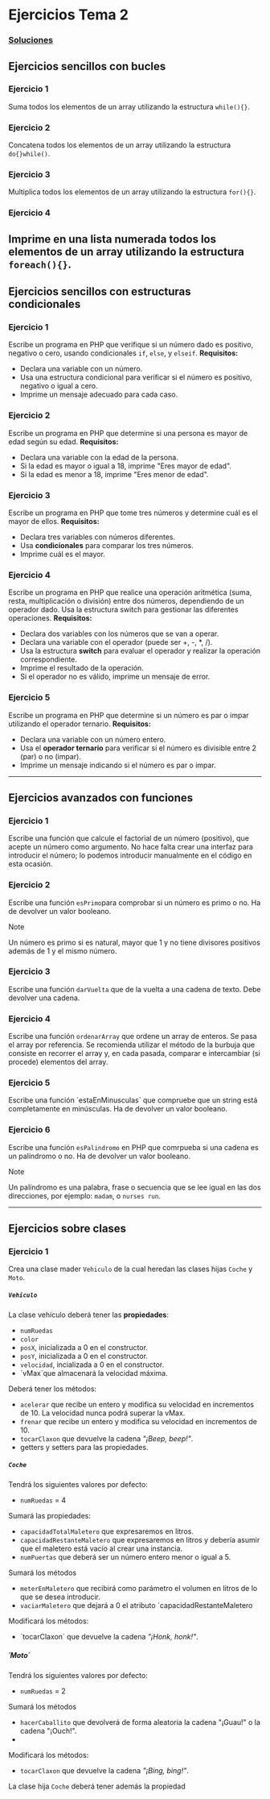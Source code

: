 # Ejercicios Tema 2

### [Soluciones](https://github.com/guillermoroman/dwes-t2-ejercicios-con-soluciones)

## Ejercicios sencillos con bucles

### Ejercicio 1
Suma todos los elementos de un array utilizando la estructura `while(){}`.

### Ejercicio 2
Concatena todos los elementos de un array utilizando la estructura `do{}while()`.

### Ejercicio 3
Multiplica todos los elementos de un array utilizando la estructura `for(){}`.

### Ejercicio 4
Imprime en una lista numerada todos los elementos de un array utilizando la estructura `foreach(){}`.
---

## Ejercicios sencillos con estructuras condicionales

### Ejercicio 1
Escribe un programa en PHP que verifique si un número dado es positivo, negativo o cero, usando condicionales `if`, `else`, y `elseif`.
**Requisitos:**
- Declara una variable con un número.
- Usa una estructura condicional para verificar si el número es positivo, negativo o igual a cero.
- Imprime un mensaje adecuado para cada caso.

### Ejercicio 2
Escribe un programa en PHP que determine si una persona es mayor de edad según su edad.
**Requisitos:**
- Declara una variable con la edad de la persona.
- Si la edad es mayor o igual a 18, imprime "Eres mayor de edad".
- Si la edad es menor a 18, imprime "Eres menor de edad".

### Ejercicio 3
Escribe un programa en PHP que tome tres números y determine cuál es el mayor de ellos.
**Requisitos:**
- Declara tres variables con números diferentes.
- Usa **condicionales** para comparar los tres números.
- Imprime cuál es el mayor.

### Ejercicio 4
Escribe un programa en PHP que realice una operación aritmética (suma, resta, multiplicación o división) entre dos números, dependiendo de un operador dado. Usa la estructura switch para gestionar las diferentes operaciones.
**Requisitos:**
- Declara dos variables con los números que se van a operar.
- Declara una variable con el operador (puede ser +, -, *, /).
- Usa la estructura **switch** para evaluar el operador y realizar la operación correspondiente.
- Imprime el resultado de la operación.
- Si el operador no es válido, imprime un mensaje de error.

### Ejercicio 5
Escribe un programa en PHP que determine si un número es par o impar utilizando el operador ternario.
**Requisitos:**
- Declara una variable con un número entero.
- Usa el **operador ternario** para verificar si el número es divisible entre 2 (par) o no (impar).
- Imprime un mensaje indicando si el número es par o impar.
---

## Ejercicios avanzados con funciones

### Ejercicio 1
Escribe una función que calcule el factorial de un número (positivo), que acepte un número como argumento. No hace falta crear una interfaz para introducir el número; lo podemos introducir manualmente en el código en esta ocasión.

### Ejercicio 2
Escribe una función `esPrimo`para comprobar si un número es primo o no. Ha de devolver un valor booleano.
> [!NOTE]
> Un número es primo si es natural, mayor que 1 y no tiene divisores positivos además de 1 y el mismo número.

### Ejercicio 3
Escribe una función `darVuelta` que de la vuelta a una cadena de texto. Debe devolver una cadena.

### Ejercicio 4
Escribe una función `ordenarArray` que ordene un array de enteros. Se pasa el array por referencia. Se recomienda utilizar el método de la burbuja que consiste en recorrer el array y, en cada pasada, comparar e intercambiar (si procede) elementos del array. 

### Ejercicio 5
Escribe una función `estaEnMinusculas´ que compruebe que un string está completamente en minúsculas. Ha de devolver un valor booleano.

### Ejercicio 6
Escribe una función `esPalindromo` en PHP que comrpueba si una cadena es un palíndromo o no. Ha de devolver un valor booleano.
> [!NOTE]
> Un palíndromo es una palabra, frase o secuencia que se lee igual en las dos direcciones, por ejemplo: `madam`, o `nurses run`.
---

## Ejercicios sobre clases

### Ejercicio 1

Crea una clase mader `Vehiculo` de la cual heredan las clases hijas `Coche` y `Moto`.

##### `Vehiculo`
La clase vehículo deberá tener las **propiedades**:
 -  `numRuedas`
 -  `color`
 -  `posX`, inicializada a 0 en el constructor.
 -  `posY`, inicializada a 0 en el constructor.
 -  `velocidad`, incializada a 0 en el constructor.
 -  ´vMax´que almacenará la velocidad máxima.

Deberá tener los métodos:
- `acelerar` que recibe un entero y modifica su velocidad en incrementos de 10. La velocidad nunca podrá superar la vMax.
- `frenar` que recibe un entero y modifica su velocidad en incrementos de 10.
- `tocarClaxon` que devuelve la cadena _"¡Beep, beep!"_.
- getters y setters para las propiedades.

##### `Coche`
Tendrá los siguientes valores por defecto:
- `numRuedas` = 4

Sumará las propiedades:
- `capacidadTotalMaletero` que expresaremos en litros.
- `capacidadRestanteMaletero` que expresaremos en litros y debería asumir que el maletero está vacío al crear una instancia.
- `numPuertas` que deberá ser un número entero menor o igual a 5.

Sumará los métodos
- `meterEnMaletero` que recibirá como parámetro el volumen en litros de lo que se desea introducir.
- `vaciarMaletero` que dejará a 0 el atributo ´capacidadRestanteMaletero

Modificará los métodos:
- `tocarClaxon´ que devuelve la cadena _"¡Honk, honk!"_.

##### ´Moto´
Tendrá los siguientes valores por defecto:
- `numRuedas` = 2

Sumará los métodos
- `hacerCaballito` que devolverá de forma aleatoria la cadena "¡Guau!" o la cadena "¡Ouch!".
- 
Modificará los métodos:
- `tocarClaxon` que devuelve la cadena _"¡Bing, bing!"_.



La clase hija `Coche` deberá tener además la propiedad

